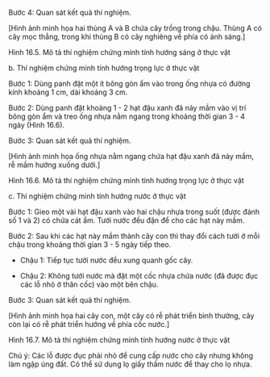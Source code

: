 Bước 4: Quan sát kết quả thí nghiệm.

[Hình ảnh minh họa hai thùng A và B chứa cây trồng trong chậu. Thùng A có cây mọc thẳng, trong khi thùng B có cây nghiêng về phía có ánh sáng.]

Hình 16.5. Mô tả thí nghiệm chứng minh tính hướng sáng ở thực vật

b. Thí nghiệm chứng minh tính hướng trọng lực ở thực vật

Bước 1: Dùng panh đặt một ít bông gòn ẩm vào trong ống nhựa có đường kính khoảng 1 cm, dài khoảng 3 cm.

Bước 2: Dùng panh đặt khoảng 1 - 2 hạt đậu xanh đã nảy mầm vào vị trí bông gòn ẩm và treo ống nhựa nằm ngang trong khoảng thời gian 3 - 4 ngày (Hình 16.6).

Bước 3: Quan sát kết quả thí nghiệm.

[Hình ảnh minh họa ống nhựa nằm ngang chứa hạt đậu xanh đã nảy mầm, rễ mầm hướng xuống dưới.]

Hình 16.6. Mô tả thí nghiệm chứng minh tính hướng trọng lực ở thực vật

c. Thí nghiệm chứng minh tính hướng nước ở thực vật

Bước 1: Gieo một vài hạt đậu xanh vào hai chậu nhựa trong suốt (được đánh số 1 và 2) có chứa cát ẩm. Tưới nước đều đặn để cho các hạt này mầm.

Bước 2: Sau khi các hạt này mầm thành cây con thì thay đổi cách tưới ở mỗi chậu trong khoảng thời gian 3 - 5 ngày tiếp theo.

+ Chậu 1: Tiếp tục tưới nước đều xung quanh gốc cây.

+ Chậu 2: Không tưới nước mà đặt một cốc nhựa chứa nước (đã được đục các lỗ nhỏ ở thân cốc) vào một bên chậu.

Bước 3: Quan sát kết quả thí nghiệm.

[Hình ảnh minh họa hai cây con, một cây có rễ phát triển bình thường, cây còn lại có rễ phát triển hướng về phía cốc nước.]

Hình 16.7. Mô tả thí nghiệm chứng minh tính hướng nước ở thực vật

Chú ý:
Các lỗ được đục phải nhỏ để cung cấp nước cho cây nhưng không làm ngập úng đất. Có thể sử dụng lọ giấy thấm nước để thay cho lọ nhựa.